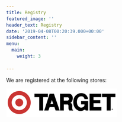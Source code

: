 ```yaml
---
title: Registry
featured_image: ''
header_text: Registry
date: '2019-04-08T00:20:39.000+00:00'
sidebar_content: ''
menu:
  main:
    weight: 3

---
```

We are registered at the following stores:

![Target](/uploads/target-logo.png "Target")